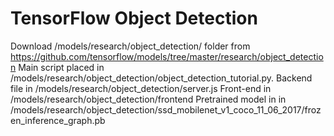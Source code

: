 # TensorFlow Object Detection
Download /models/research/object_detection/ folder from https://github.com/tensorflow/models/tree/master/research/object_detection
Main script placed in /models/research/object_detection/object_detection_tutorial.py.
Backend file in /models/research/object_detection/server.js
Front-end  in /models/research/object_detection/frontend
Pretrained model in  in /models/research/object_detection/ssd_mobilenet_v1_coco_11_06_2017/frozen_inference_graph.pb

